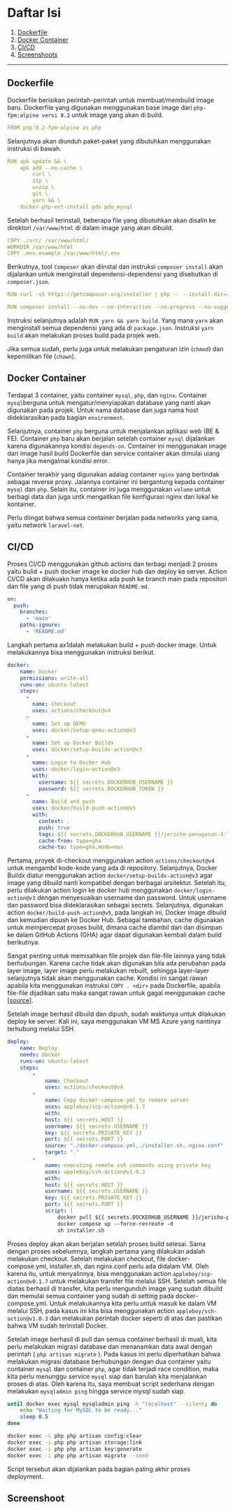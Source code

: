 # Daftar Isi
1. [Dockerfile](#Dockerfile)
2. [Docker Container](#DockerContainer)
3. [CI/CD](#CICD)
3. [Screenshoots](#Screenshoots)
---

## Dockerfile <a name="Dockerfile"></a>
Dockerfile berisikan perintah-perintah untuk membuat/membuild image baru. Dockerfile yang digunakan menggunakan base image dari `php-fpm:alpine versi 8.2` untuk image yang akan di build.

```yml
FROM php:8.2-fpm-alpine as php
```

Selanjutnya akan diunduh paket-paket yang dibutuhkan menggunakan instruksi di bawah.

```yml
RUN apk update && \
    apk add --no-cache \
        curl \
        zip \
        unzip \
        git \
        yarn && \
    docker-php-ext-install pdo pdo_mysql
```
Setelah berhasil terinstall, beberapa file yang dibutuhkan akan disalin ke direktori `/var/www/html` di dalam image yang akan dibuild.

```yml
COPY ./src/ /var/www/html/
WORKDIR /var/www/html
COPY .env.example /var/www/html/.env
```

Berikutnya, tool `Composer` akan diinstal dan instruksi `composer install` akan dijalankan untuk menginstall dependensi-dependensi yang disebutkan di `composer.json`.

```yml
RUN curl -sS https://getcomposer.org/installer | php -- --install-dir=/usr/local/bin --filename=composer

RUN composer install --no-dev --no-interaction --no-progress --no-suggest --quiet
```

Instruksi selanjutnya adalah `RUN yarn && yarn build`. Yang mana `yarn` akan menginstall semua dependensi yang ada di `package.json`. Instruksi `yarn build` akan melakukan proses build pada projek web.

Jika semua sudah, perlu juga untuk melakukan pengaturan izin (`chmod`) dan kepemilikan file (`chown`).


## Docker Container <a name="DockerContainer"></a>
Terdapat 3 container, yaitu container `mysql`, `php`, dan `nginx`. Container `mysql`berguna untuk mengatur/menyiapakan database yang nanti akan digunakan pada projek. Untuk nama database dan juga nama host dideklarasikan pada bagian `environment`.

Selanjutnya, container `php` berguna untuk menjalankan aplikasi web (BE & FE). Container `php` baru akan berjalan setelah container `mysql` dijalankan karena digunakannya kondisi `depends-on`. Container ini menggunakan image dari image hasil build Dockerfile dan service container akan dimulai ulang hanya jika mengalmai kondisi error.

Container terakhir yang digunakan adalag container `nginx` yang bertindak sebagai reverse proxy. Jalannya container ini bergantung kepada container `mysql` dan `php`. Selain itu, container ini juga menggunakan `volume` untuk berbagi data dan juga untk mengaitkan file konfigurasi nginx dari lokal  ke kontainer.

Perlu diingat bahwa semua container berjalan pada networks yang sama, yaitu network `laravel-net`.

## CI/CD <a name="CICD"></a>
Proses CI/CD menggunakan github actions dan terbagi menjadi 2 proses yaitu bulid + push docker image ke docker hub dan deploy ke server. Action CI/CD akan dilakuakn hanya ketika ada push ke branch main pada repositori dan file yang di push tidak merupakan `README.md`.

```yml
on:
  push:
    branches:
      - 'main'
    paths-ignore:
      - 'README.md'
```

Langkah pertama ax1dalah melakukan build + push docker image. Untuk melakukannya bisa menggunakan instruksi berikut.

```yml
docker:
    name: Docker
    permissions: write-all
    runs-on: ubuntu-latest
    steps:
      -
        name: Checkout
        uses: actions/checkout@v4
      -
        name: Set up QEMU
        uses: docker/setup-qemu-action@v3
      -
        name: Set up Docker Buildx
        uses: docker/setup-buildx-action@v3
      -
        name: Login to Docker Hub
        uses: docker/login-action@v3
        with:
          username: ${{ secrets.DOCKERHUB_USERNAME }}
          password: ${{ secrets.DOCKERHUB_TOKEN }}
      -
        name: Build and push
        uses: docker/build-push-action@v5
        with:
          context: .
          push: true
          tags: ${{ secrets.DOCKERHUB_USERNAME }}/jericho-penugasan-3:latest
          cache-from: type=gha
          cache-to: type=gha,mode=max
```
Pertama, proyek di-checkout menggunakan action `actions/checkout@v4` untuk mengambil kode-kode yang ada di repository. Selanjutnya, Docker Buildx diatur menggunakan action `docker/setup-buildx-action@v3` agar image yang dibuild nanti kompatibel dengan berbagai arsitektur. Setelah itu, perlu dilakukan action login ke docker hub menggunakan `docker/login-action@v3` dengan menyesuaikan username dan password. Untuk username dan password bisa dideklarasikan sebagai secrets. Selanjutnya, digunakan action `docker/build-push-action@v5`, pada langkah ini, Docker image dibuild dan kemudian dipush ke Docker Hub. Sebagai tambahan, cache digunakan untuk mempercepat proses build, dimana cache diambil dari dan disimpan ke dalam GitHub Actions (GHA) agar dapat digunakan kembali dalam build berikutnya.

Sangat penting untuk memisahkan file projek dan file-file lainnya yang tidak berhubungan. Karena cache tidak akan digunakan bila ada perubahan pada layer image, layer image perlu melakukan rebuilt, sehingga layer-layer selanjutnya tidak akan menggunakan cache. Kondisi ini sangat rawan apabila kita menggunakan instruksi `COPY . <dir>` pada Dockerfile, apabila file-file dijadikan satu maka sangat rawan untuk gagal menggunakan cache [[source](https://docs.docker.com/build/cache/)].

Setelah image berhasil dibuild dan dipush, sudah waktunya untuk dilakukan deploy ke server. Kali ini, saya menggunakan VM MS Azure yang nantinya terhubung melalui SSH.

```yml
deploy:
    name: Deploy
    needs: docker
    runs-on: ubuntu-latest
    steps:
        -
            name: Checkout
            uses: actions/checkout@v4
        - 
            name: Copy docker-compose.yml to remote server
            uses: appleboy/scp-action@v0.1.7
            with:
            host: ${{ secrets.HOST }}
            username: ${{ secrets.USERNAME }}
            key: ${{ secrets.PRIVATE_KEY }}
            port: ${{ secrets.PORT }}
            source: "./docker-compose.yml,./installer.sh,.nginx.conf"
            target: "."
        -
            name: executing remote ssh commands using private key
            uses: appleboy/ssh-action@v1.0.3
            with:
            host: ${{ secrets.HOST }}
            username: ${{ secrets.USERNAME }}
            key: ${{ secrets.PRIVATE_KEY }}
            port: ${{ secrets.PORT }}
            script: |
                docker pull ${{ secrets.DOCKERHUB_USERNAME }}/jericho-penugasan-3:latest
                docker compose up --force-recreate -d
                sh installer.sh
```

Proses deploy akan akan berjalan setelah proses build selesai. Sama dengan proses sebelumnya, langkah pertama yang dilakukan adalah melakukan checkout. Setelah melakukan checkout, file docker-compose.yml, installer.sh, dan nginx.conf perlu ada didalam VM. Oleh karena itu, untuk menyalinnya, bisa menggunakan action `appleboy/scp-action@v0.1.7` untuk melakukan transfer file melalui SSH. Setelah semua file diatas berhasil di transfer, kita perlu mengunduh image yang sudah dibuild dan memulai semua container yang sudah di setting pada docker-compose.yml. Untuk melakukannya kita perlu untuk masuk ke dalam VM melalui SSH, pada kasus ini kita bisa menggunakan action `appleboy/ssh-action@v1.0.3` dan melakukan perintah docker seperti di atas dan pastikan bahwa VM sudah terinstall Docker. 

Setelah image berhasil di pull dan semua container berhasil di muali, kita perlu melakukan migrasi database dan menanamkan data awal dengan perintah ( `php artisan migrate` ). Pada kasus ini perlu diperhatikan bahwa melakukan migrasi database berhubungan dengan dua container yaitu container `mysql` dan container `php`, agar tidak terjadi race condition, maka kita perlu menunggu service `mysql` siap dan barulah kita menjalankan proses di atas. Oleh karena itu, saya membuat script sederhana dengan melakukan `mysqladmin ping` hingga service mysql sudah siap.

```sh
until docker exec mysql mysqladmin ping -h "localhost" --silent; do
    echo "Waiting for MySQL to be ready..."
    sleep 0.5
done

docker exec -i php php artisan config:clear
docker exec -i php php artisan storage:link
docker exec -i php php artisan key:generate
docker exec -i php php artisan migrate --seed
```

Script tersebut akan dijalankan pada bagian paling akhir proses deployment.

## Screenshoot <a name="Screenshoots"></a>
